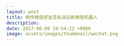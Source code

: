 ```yaml
---
layout: post
title: 制作微信好友签名词云和微信机器人
description:
date: 2017-06-08 19:54:22 +0800
image: assets/images/thumbnail/wechat.png
---
```

